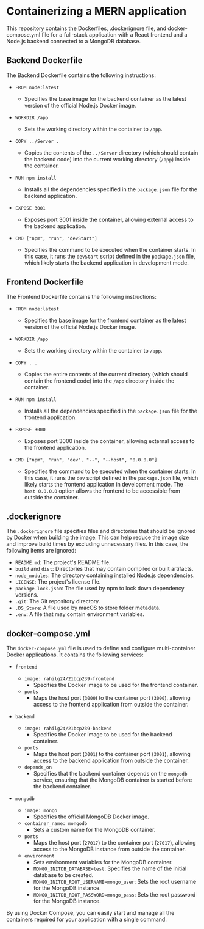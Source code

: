 # Containerizing a MERN application

This repository contains the Dockerfiles, .dockerignore file, and docker-compose.yml file for a full-stack application with a React frontend and a Node.js backend connected to a MongoDB database.

## Backend Dockerfile

The Backend Dockerfile contains the following instructions:

- `FROM node:latest`
  - Specifies the base image for the backend container as the latest version of the official Node.js Docker image.

- `WORKDIR /app`
  - Sets the working directory within the container to `/app`.

- `COPY ../Server .`
  - Copies the contents of the `../Server` directory (which should contain the backend code) into the current working directory (`/app`) inside the container.

- `RUN npm install`
  - Installs all the dependencies specified in the `package.json` file for the backend application.

- `EXPOSE 3001`
  - Exposes port 3001 inside the container, allowing external access to the backend application.

- `CMD ["npm", "run", "devStart"]`
  - Specifies the command to be executed when the container starts. In this case, it runs the `devStart` script defined in the `package.json` file, which likely starts the backend application in development mode.

## Frontend Dockerfile

The Frontend Dockerfile contains the following instructions:

- `FROM node:latest`
  - Specifies the base image for the frontend container as the latest version of the official Node.js Docker image.

- `WORKDIR /app`
  - Sets the working directory within the container to `/app`.

- `COPY . .`
  - Copies the entire contents of the current directory (which should contain the frontend code) into the `/app` directory inside the container.

- `RUN npm install`
  - Installs all the dependencies specified in the `package.json` file for the frontend application.

- `EXPOSE 3000`
  - Exposes port 3000 inside the container, allowing external access to the frontend application.

- `CMD ["npm", "run", "dev", "--", "--host", "0.0.0.0"]`
  - Specifies the command to be executed when the container starts. In this case, it runs the `dev` script defined in the `package.json` file, which likely starts the frontend application in development mode. The `--host 0.0.0.0` option allows the frontend to be accessible from outside the container.

## .dockerignore

The `.dockerignore` file specifies files and directories that should be ignored by Docker when building the image. This can help reduce the image size and improve build times by excluding unnecessary files. In this case, the following items are ignored:

- `README.md`: The project's README file.
- `build` and `dist`: Directories that may contain compiled or built artifacts.
- `node_modules`: The directory containing installed Node.js dependencies.
- `LICENSE`: The project's license file.
- `package-lock.json`: The file used by npm to lock down dependency versions.
- `.git`: The Git repository directory.
- `.DS_Store`: A file used by macOS to store folder metadata.
- `.env`: A file that may contain environment variables.

## docker-compose.yml

The `docker-compose.yml` file is used to define and configure multi-container Docker applications. It contains the following services:

- `frontend`
  - `image: rahilg24/21bcp239-frontend`
    - Specifies the Docker image to be used for the frontend container.
  - `ports`
    - Maps the host port (`3000`) to the container port (`3000`), allowing access to the frontend application from outside the container.

- `backend`
  - `image: rahilg24/21bcp239-backend`
    - Specifies the Docker image to be used for the backend container.
  - `ports`
    - Maps the host port (`3001`) to the container port (`3001`), allowing access to the backend application from outside the container.
  - `depends_on`
    - Specifies that the backend container depends on the `mongodb` service, ensuring that the MongoDB container is started before the backend container.

- `mongodb`
  - `image: mongo`
    - Specifies the official MongoDB Docker image.
  - `container_name: mongodb`
    - Sets a custom name for the MongoDB container.
  - `ports`
    - Maps the host port (`27017`) to the container port (`27017`), allowing access to the MongoDB instance from outside the container.
  - `environment`
    - Sets environment variables for the MongoDB container.
    - `MONGO_INITDB_DATABASE=test`: Specifies the name of the initial database to be created.
    - `MONGO_INITDB_ROOT_USERNAME=mongo_user`: Sets the root username for the MongoDB instance.
    - `MONGO_INITDB_ROOT_PASSWORD=mongo_pass`: Sets the root password for the MongoDB instance.

By using Docker Compose, you can easily start and manage all the containers required for your application with a single command.
